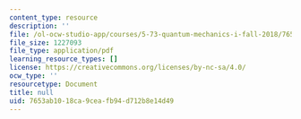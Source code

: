 ```yaml
---
content_type: resource
description: ''
file: /ol-ocw-studio-app/courses/5-73-quantum-mechanics-i-fall-2018/7653ab1018ca9ceafb94d712b8e14d49_MIT5_73F18_Lec14.pdf
file_size: 1227093
file_type: application/pdf
learning_resource_types: []
license: https://creativecommons.org/licenses/by-nc-sa/4.0/
ocw_type: ''
resourcetype: Document
title: null
uid: 7653ab10-18ca-9cea-fb94-d712b8e14d49
---
```

